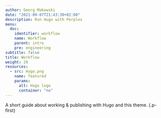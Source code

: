 ```yaml
---
author: Georg Makowski
date: "2021-09-07T21:43:30+02:00"
description: Run Hugo with Perplex 
menu:
  doc:
    identifier: workflow
    name: Workflow
    parent: intro
    pre: engineering
subtitle: false
title: Workflow
weight: 20
resources:
  - src: Hugo.png
    name: featured
    params:
      alt: Hugo logo
      container: "no"
---
```


A short guide about working & publishing with Hugo and this theme.
{.p-first} <!--more-->
